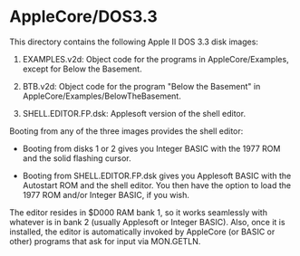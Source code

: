 AppleCore/DOS3.3
================

This directory contains the following Apple II DOS 3.3 disk images:

1.  EXAMPLES.v2d: Object code for the programs in AppleCore/Examples,
    except for Below the Basement.

2.  BTB.v2d: Object code for the program "Below the Basement" in
    AppleCore/Examples/BelowTheBasement.

3.  SHELL.EDITOR.FP.dsk: Applesoft version of the shell editor.

Booting from any of the three images provides the shell editor:

  - Booting from disks 1 or 2 gives you Integer BASIC with the 1977
    ROM and the solid flashing cursor.

  - Booting from SHELL.EDITOR.FP.dsk gives you Applesoft BASIC with
    the Autostart ROM and the shell editor.  You then have the option
    to load the 1977 ROM and/or Integer BASIC, if you wish.

The editor resides in $D000 RAM bank 1, so it works seamlessly with
whatever is in bank 2 (usually Applesoft or Integer BASIC).  Also,
once it is installed, the editor is automatically invoked by AppleCore
(or BASIC or other) programs that ask for input via MON.GETLN.


